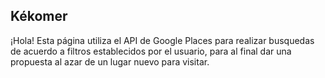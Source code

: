 ## Kékomer

¡Hola! Esta página utiliza el API de Google Places para realizar busquedas de acuerdo a filtros establecidos por el usuario, para al final dar una propuesta al azar de un lugar nuevo para visitar.
